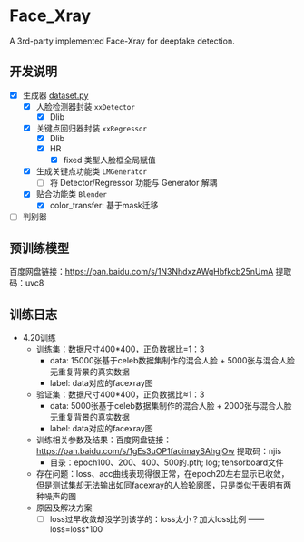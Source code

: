 # Face_Xray
A 3rd-party implemented Face-Xray for deepfake detection.

## 开发说明
- [x] 生成器 [dataset.py](dataset.py)
  - [x] 人脸检测器封装 `xxDetector`
    - [x] Dlib 
  - [x] 关键点回归器封装 `xxRegressor`
    - [x] Dlib
    - [x] HR
      - [x] fixed 类型人脸框全局赋值 
  - [x] 生成关键点功能类 `LMGenerator`
    - [ ] 将 Detector/Regressor 功能与 Generator 解耦
  - [x] 贴合功能类 `Blender`
    - [x] color_transfer: 基于mask迁移 
- [ ] 判别器

## 预训练模型
百度网盘链接：https://pan.baidu.com/s/1N3NhdxzAWgHbfkcb25nUmA  提取码：uvc8

## 训练日志
- 4.20训练
  - 训练集：数据尺寸400*400，正负数据比=1：3
    - data: 15000张基于celeb数据集制作的混合人脸 + 5000张与混合人脸无重复背景的真实数据
    - label: data对应的facexray图
  - 验证集：数据尺寸400*400，正负数据比≈1：3
    - data: 5000张基于celeb数据集制作的混合人脸 + 2000张与混合人脸无重复背景的真实数据
    - label: data对应的facexray图
  - 训练相关参数及结果：百度网盘链接：https://pan.baidu.com/s/1gEs3uOP1faoimaySAhgjOw  提取码：njis
    - 目录：epoch100、200、400、500的.pth; log; tensorboard文件
  - 存在问题：loss、acc曲线表现得很正常，在epoch20左右显示已收敛，但是测试集却无法输出如同facexray的人脸轮廓图，只是类似于表明有两种噪声的图
  - 原因及解决方案
    - [ ] loss过早收敛却没学到该学的：loss太小？加大loss比例 —— loss=loss*100
